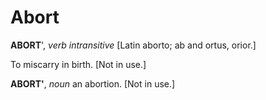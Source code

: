 # Abort

**ABORT**', _verb intransitive_ \[Latin aborto; ab and ortus, orior.\]

To miscarry in birth. \[Not in use.\]

**ABORT'**, _noun_ an abortion. \[Not in use.\]